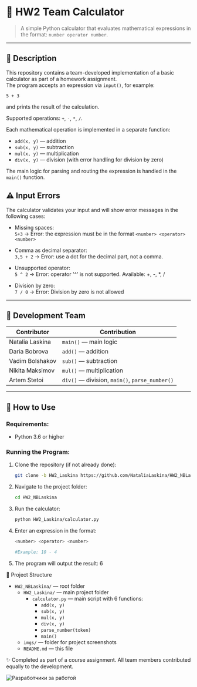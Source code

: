 # 🧮 HW2 Team Calculator

> A simple Python calculator that evaluates mathematical expressions in the format: `number operator number`.

---

## 📌 Description

This repository contains a team-developed implementation of a basic calculator as part of a homework assignment.  
The program accepts an expression via `input()`, for example:  

`5 + 3`

and prints the result of the calculation.

Supported operations: `+`, `-`, `*`, `/`.

Each mathematical operation is implemented in a separate function:  
- `add(x, y)` — addition  
- `sub(x, y)` — subtraction  
- `mul(x, y)` — multiplication  
- `div(x, y)` — division (with error handling for division by zero)  

The main logic for parsing and routing the expression is handled in the `main()` function.

## ⚠️ Input Errors

The calculator validates your input and will show error messages in the following cases:

- Missing spaces:  
  `5+3` → Error: the expression must be in the format `<number> <operator> <number>`

- Comma as decimal separator:  
  `3,5 + 2` → Error: use a dot for the decimal part, not a comma.

- Unsupported operator:  
  `5 ^ 2` → Error: operator '^' is not supported. Available: +, -, *, /

- Division by zero:  
  `7 / 0` → Error: Division by zero is not allowed

---

## 👥 Development Team

| Contributor         | Contribution                              |
|---------------------|-------------------------------------------|
| Natalia Laskina     | `main()` — main logic                     |
| Daria Bobrova       | `add()` — addition                        |
| Vadim Bolshakov     | `sub()` — subtraction                     |
| Nikita Maksimov     | `mul()` — multiplication                  |
| Artem Stetoi        | `div()` — division, `main()`, `parse_number()` |

---

## 🚀 How to Use

### Requirements:
- Python 3.6 or higher

### Running the Program:

1. Clone the repository (if not already done):
   ```bash
   git clone -b HW2_Laskina https://github.com/NataliaLaskina/HW2_NBLaskina.git

2. Navigate to the project folder:
   ```bash
   cd HW2_NBLaskina
3. Run the calculator:
   ```bash
   python HW2_Laskina/calculator.py
4. Enter an expression in the format:
   ```bash
   <number> <operator> <number>

   #Example: 10 - 4
5. The program will output the result:
   6

📂 Project Structure

- `HW2_NBLaskina/` — root folder
  - `HW2_Laskina/` — main project folder
    - `calculator.py` — main script with 6 functions:
      - `add(x, y)`
      - `sub(x, y)`
      - `mul(x, y)`
      - `div(x, y)`
      - `parse_number(token)`
      - `main()`
  - `imgs/` — folder for project screenshots 
  - `README.md` — this file

✨ Completed as part of a course assignment. All team members contributed equally to the development.

![Разработчики за работой](imgs/my-image.jpg)